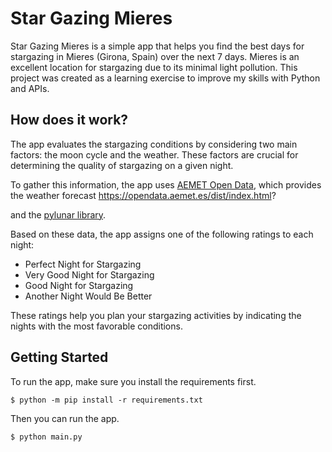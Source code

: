 # Star Gazing Mieres

Star Gazing Mieres is a simple app that helps you find the best days for stargazing in Mieres (Girona, Spain) over the next 7 days. Mieres is an excellent location for stargazing due to its minimal light pollution. This project was created as a learning exercise to improve my skills with Python and APIs.

## How does it work?

The app evaluates the stargazing conditions by considering two main factors: the moon cycle and the weather. These factors are crucial for determining the quality of stargazing on a given night.

To gather this information, the app uses [AEMET Open Data](https://opendata.aemet.es/centrodedescargas/inicio), which provides the weather forecast https://opendata.aemet.es/dist/index.html?

and the [pylunar library](https://pypi.org/project/pylunar/).

Based on these data, the app assigns one of the following ratings to each night:

* Perfect Night for Stargazing
* Very Good Night for Stargazing
* Good Night for Stargazing
* Another Night Would Be Better

These ratings help you plan your stargazing activities by indicating the nights with the most favorable conditions.

## Getting Started

To run the app, make sure you install the requirements first.

    $ python -m pip install -r requirements.txt

Then you can run the app.

    $ python main.py
